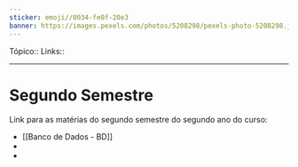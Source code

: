 ```yaml
---
sticker: emoji//0034-fe0f-20e3
banner: https://images.pexels.com/photos/5208298/pexels-photo-5208298.jpeg?auto=compress&cs=tinysrgb&w=1260&h=750&dpr=1
---
```

Tópico::
Links::

---

# Segundo Semestre

Link para as matérias do segundo semestre do segundo ano do curso:

- [[Banco de Dados - BD]]
-
-
